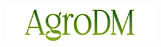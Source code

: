 <p align="center"><a href="" target="_blank"><img src="https://github.com/Vikramathithan001/AgroDM/blob/main/public/assets/imgs/logo/logo.png" width="400" alt="Laravel Logo"></a></p>
